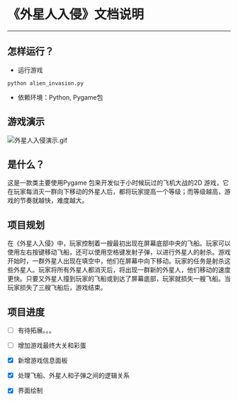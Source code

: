 # 《外星人入侵》文档说明

---

## 怎样运行？
+ 运行游戏
```
python alien_invasion.py
```
+ 依赖环境：Python, Pygame包

## 游戏演示

![外星人入侵演示.gif](https://i.loli.net/2020/02/28/wkXCeUTnPYxjBc6.gif)

## 是什么？
这是一款类主要使用Pygame 包来开发似于小时候玩过的飞机大战的2D 游戏，它在玩家每消灭一群向下移动的外星人后，都将玩家提高一个等级；而等级越高，游戏的节奏就越快，难度越大。
    
## 项目规划
在《外星人入侵》中，玩家控制着一艘最初出现在屏幕底部中央的飞船。玩家可以使用左右按键移动飞船，还可以使用空格键发射子弹，以进行外星人的射杀。游戏开始时，一群外星人出现在填空中，他们在屏幕中向下移动。玩家的任务是射杀这些外星人。玩家将所有外星人都消灭后，将出现一群新的外星人，他们移动的速度更快。只要又外星人撞到玩家的飞船或到达了屏幕底部，玩家就损失一艘飞船。当玩家损失了三艘飞船后，游戏结束。

## 项目进度

- [ ] 有待拓展。。。
- [ ] 增加游戏最终大关和彩蛋
- [x] 新增游戏信息面板
- [x] 处理飞船、外星人和子弹之间的逻辑关系
- [x] 界面绘制



